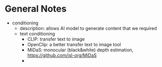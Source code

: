 # General Notes

- conditioning
	- description: allows AI model to generate content that we required
	- text conditioning 
		- CLIP: transfer text to image
		- OpenClip: a better transfer text to image tool
		- MiDaS: monocular (black&white) depth estimation, https://github.com/isl-org/MiDaS
		- 